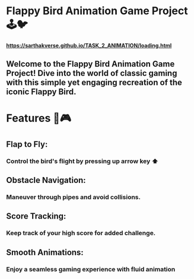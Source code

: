 # Flappy Bird Animation Game Project 🕹️🐦
#### https://sarthakverse.github.io/TASK_2_ANIMATION/loading.html
## Welcome to the Flappy Bird Animation Game Project! Dive into the world of classic gaming with this simple yet engaging recreation of the iconic Flappy Bird.

# Features 🚀🎮
## Flap to Fly:
### Control the bird's flight by pressing up arrow key ⬆️
## Obstacle Navigation: 
### Maneuver through pipes and avoid collisions.
## Score Tracking:
### Keep track of your high score for added challenge.
## Smooth Animations:
### Enjoy a seamless gaming experience with fluid animation
